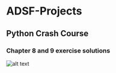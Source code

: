# ADSF-Projects
## Python Crash Course
### Chapter 8 and 9 exercise solutions

![alt text](https://learntocodetogether.com/wp-content/uploads/2019/11/download-8.jpeg)
